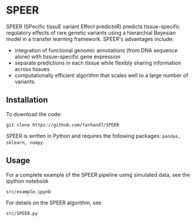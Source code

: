 # SPEER
SPEER (SPecific tissuE variant Effect predictoR) predicts tissue-specific regulatory effects of rare genetic variants using a hierarchial Bayesian model in a transfer learning framework. SPEER's advantages include:
* integration of functional genomic annotations (from DNA sequence alone) with tissue-specific gene expression
* separate predictions in each tissue while flexibly sharing information across tissues 
* computationally efficient algorithm that scales well to a large number of variants.

## Installation
To download the code:
```
git clone https://github.com/farhand7/SPEER
```
SPEER is written in Python and requires the following packages: `pandas, sklearn, numpy`.

## Usage

For a complete example of the SPEER pipeline using simulated data, see the ipython notebook
```
src/example.ipynb
```
For details on the SPEER algorithm, see
```
src/SPEER.py
```
